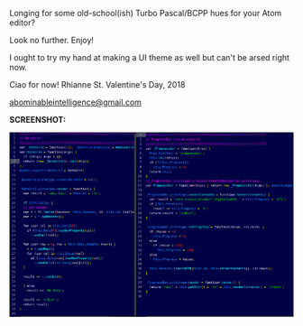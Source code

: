 Longing for some old-school(ish) Turbo Pascal/BCPP hues for your Atom editor?

Look no further. Enjoy!

I ought to try my hand at making a UI theme as well but can't be arsed right now.

Ciao for now!
Rhianne
St. Valentine's Day, 2018

abominableintelligence@gmail.com

<b>SCREENSHOT:</b>

<img src="screenshot.png">
